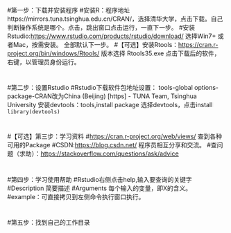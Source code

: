 #第一步：下载并安装程序
#安装R：程序地址https://mirrors.tuna.tsinghua.edu.cn/CRAN/，选择清华大学，点击下载。自己判断操作系统是哪个。点击，跳出窗口点击运行，一直下一步。
#安装Rstudio:https://www.rstudio.com/products/rstudio/download/ 选择Win7+ 或者Mac，按需安装。 全部默认下一步。
#【可选】安装Rtools：https://cran.r-project.org/bin/windows/Rtools/ 版本选择 Rtools35.exe 点击下载后的软件，右键，以管理员身份运行。
#
#
#第二步：设置Rstudio
#Rstudio下载软件包地址设置： tools-global options-package-CRAN改为China (Beijing) [https] - TUNA Team, Tsinghua University
安装devtools：tools,install package 选择devtools，点击install
```library(devtools)```
#
#
#【可选】第三步：学习资料
#https://cran.r-project.org/web/views/ 查到各种可用的Package
#CSDN:https://blog.csdn.net/ 程序员相互分享和交流。
#查问题（求助）：https://stackoverflow.com/questions/ask/advice
#
#
#第四步：学习使用帮助
#Rstudio右侧点击help,输入要查询的关键字
#Description 简要描述
#Arguments 每个输入的变量，即X的含义。
#example：可直接拷贝到左侧命令执行窗口执行。
#
#
#第五步：找到自己的工作目录
